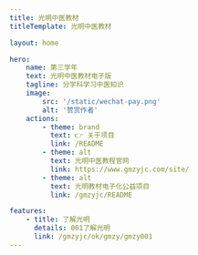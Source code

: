 ```yaml
---
title: 光明中医教材
titleTemplate: 光明中医教材

layout: home

hero:
    name: 第三学年
    text: 光明中医教材电子版
    tagline: 分学科学习中医知识
    image:
        src: '/static/wechat-pay.png'
        alt: '赞赏作者'
    actions:
        - theme: brand
          text: 👉 关于项目
          link: /README
        - theme: alt
          text: 光明中医教程官网
          link: https://www.gmzyjc.com/site/
        - theme: alt
          text: 光明教材电子化公益项目
          link: /gmzyjc/README

features:
    - title: 了解光明
      details: 001了解光明
      link: /gmzyjc/ok/gmzy/gmzy001
---
```

